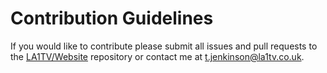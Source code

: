 # Contribution Guidelines

If you would like to contribute please submit all issues and pull requests to the [LA1TV/Website](https://github.com/LA1TV/Website) repository or contact me at t.jenkinson@la1tv.co.uk.
